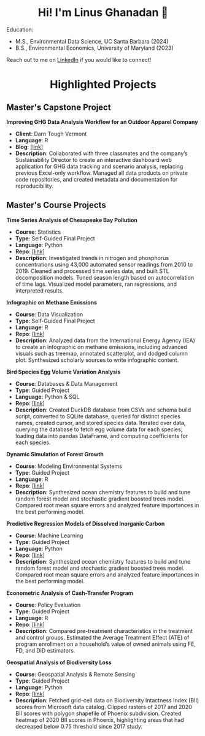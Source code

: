 <h1 align="center"> Hi! I'm Linus Ghanadan 👋</h1>

Education:
- M.S., Environmental Data Science, UC Santa Barbara (2024)
- B.S., Environmental Economics, University of Maryland (2023)

Reach out to me on [LinkedIn](https://www.linkedin.com/in/linus-ghanadan/) if you would like to connect!

<h1 align="center"> Highlighted Projects</h1>

## Master's Capstone Project

**Improving GHG Data Analysis Workflow for an Outdoor Apparel Company**

- **Client**: Darn Tough Vermont
- **Language**: R
- **Blog**: [[link]](https://linusghanadan.github.io/blog/2024-6-20-post/)
- **Description**: Collaborated with three classmates and the company’s Sustainability Director to create an interactive dashboard web application for GHG data tracking and scenario analysis, replacing previous Excel-only workflow. Managed all data products on private code repositories, and created metadata and documentation for reproducibility.

## Master's Course Projects

**Time Series Analysis of Chesapeake Bay Pollution**

- **Course**: Statistics
- **Type**: Self-Guided Final Project
- **Language**: Python
- **Repo**: [[link]](https://github.com/linusghanadan/chesapeake-bay-nutrient-pollution-python)
- **Description**: Investigated trends in nitrogen and phosphorus concentrations using 43,000 automated sensor readings from 2010 to 2019. Cleaned and processed time series data, and built STL decomposition models. Tuned season length based on autocorrelation of time lags. Visualized model parameters, ran regressions, and interpreted results.

**Infographic on Methane Emissions**

- **Course**: Data Visualization
- **Type**: Self-Guided Final Project
- **Language**: R
- **Repo**: [[link]](https://github.com/linusghanadan/methane-infographic.git)
- **Description**: Analyzed data from the International Energy Agency (IEA) to create an infographic on methane emissions, including advanced visuals such as treemap, annotated scatterplot, and dodged column plot. Synthesized scholarly sources to write infographic content.

**Bird Species Egg Volume Variation Analysis**

- **Course**: Databases & Data Management
- **Type**: Guided Project
- **Language**: Python & SQL
- **Repo**: [[link]](https://github.com/linusghanadan/bird-species-analysis.git)
- **Description**: Created DuckDB database from CSVs and schema build script, converted to SQLite database, queried for distinct species names, created cursor, and stored species data. Iterated over data, querying the database to fetch egg volume data for each species, loading data into pandas DataFrame, and computing coefficients for each species.

**Dynamic Simulation of Forest Growth**

- **Course**: Modeling Environmental Systems
- **Type**: Guided Project
- **Language**: R
- **Repo**: [[link]](https://github.com/linusghanadan/dynamic-simulation-forest-growth)
- **Description**: Synthesized ocean chemistry features to build and tune random forest model and stochastic gradient boosted trees model. Compared root mean square errors and analyzed feature importances in the best performing model.

**Predictive Regression Models of Dissolved Inorganic Carbon**

- **Course**: Machine Learning
- **Type**: Guided Project
- **Language**: Python
- **Repo**: [[link]](https://github.com/linusghanadan/dic-ml-models)
- **Description**: Synthesized ocean chemistry features to build and tune random forest model and stochastic gradient boosted trees model. Compared root mean square errors and analyzed feature importances in the best performing model.

**Econometric Analysis of Cash-Transfer Program**

- **Course**: Policy Evaluation
- **Type**: Guided Project
- **Language**: R
- **Repo**: [[link]](https://github.com/linusghanadan/cash-transfer-policy)
- **Description**: Compared pre-treatment characteristics in the treatment and control groups. Estimated the Average Treatment Effect (ATE) of program enrollment on a household’s value of owned animals using FE, FD, and DiD estimators.

**Geospatial Analysis of Biodiversity Loss**

- **Course**: Geospatial Analysis & Remote Sensing
- **Type**: Guided Project
- **Language**: Python
- **Repo**: [[link]](https://github.com/linusghanadan/phoenix_biodiversity)
- **Description**: Fetched grid-cell data on Biodiversity Intactness Index (BII) scores from Microsoft data catalog. Clipped rasters of 2017 and 2020 BII scores with polygon shapefile of Phoenix subdivision. Created heatmap of 2020 BII scores in Phoenix, highlighting areas that had decreased below 0.75 threshold since 2017 study.
